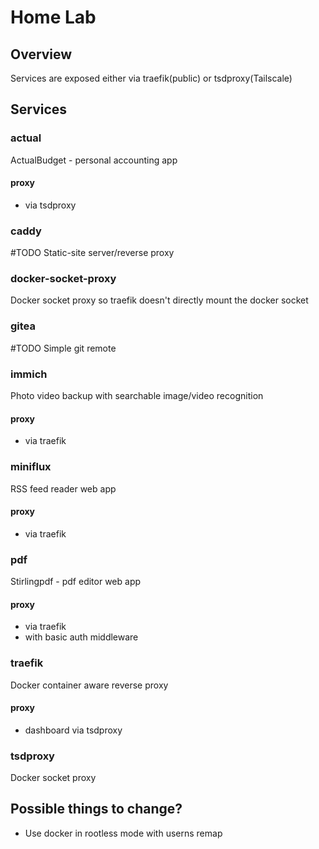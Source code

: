 # Home Lab

## Overview

Services are exposed either via traefik(public) or tsdproxy(Tailscale)

## Services

### actual

ActualBudget - personal accounting app

#### proxy
- via tsdproxy

### caddy

#TODO
Static-site server/reverse proxy

### docker-socket-proxy

Docker socket proxy so traefik doesn't directly mount the docker socket

### gitea

#TODO
Simple git remote

### immich

Photo video backup with searchable image/video recognition
#### proxy
- via traefik

### miniflux

RSS feed reader web app

#### proxy
- via traefik

### pdf

Stirlingpdf - pdf editor web app

#### proxy
- via traefik
- with basic auth middleware

### traefik

Docker container aware reverse proxy

#### proxy
- dashboard via tsdproxy

### tsdproxy

Docker socket proxy

## Possible things to change?

- Use docker in rootless mode with userns remap
